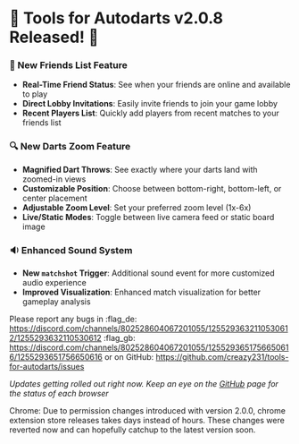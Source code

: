 
# :dart: Tools for Autodarts v2.0.8 Released! :dart:

### :busts_in_silhouette: New Friends List Feature
- **Real-Time Friend Status**: See when your friends are online and available to play
- **Direct Lobby Invitations**: Easily invite friends to join your game lobby
- **Recent Players List**: Quickly add players from recent matches to your friends list

### :mag: New Darts Zoom Feature
- **Magnified Dart Throws**: See exactly where your darts land with zoomed-in views
- **Customizable Position**: Choose between bottom-right, bottom-left, or center placement
- **Adjustable Zoom Level**: Set your preferred zoom level (1x-6x)
- **Live/Static Modes**: Toggle between live camera feed or static board image

### :sound: Enhanced Sound System
- **New `matchshot` Trigger**: Additional sound event for more customized audio experience
- **Improved Visualization**: Enhanced match visualization for better gameplay analysis

Please report any bugs in
:flag_de: https://discord.com/channels/802528604067201055/1255293632110530612/1255293632110530612
:flag_gb: https://discord.com/channels/802528604067201055/1255293651756650616/1255293651756650616
or on GitHub: <https://github.com/creazy231/tools-for-autodarts/issues>

_Updates getting rolled out right now. Keep an eye on the [GitHub](https://github.com/creazy231/tools-for-autodarts/tree/main?tab=readme-ov-file#tools-for-autodarts) page for the status of each browser_

Chrome: Due to permission changes introduced with version 2.0.0, chrome extension store releases takes days instead of hours. These changes were reverted now and can hopefully catchup to the latest version soon. 
